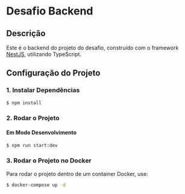 # Desafio Backend

## Descrição

Este é o backend do projeto do desafio, construído com o framework [NestJS](https://nestjs.com/), utilizando TypeScript.

## Configuração do Projeto

### 1. Instalar Dependências

```bash
$ npm install
```

### 2. Rodar o Projeto

#### Em Modo Desenvolvimento

```bash
$ npm run start:dev
```

### 3. Rodar o Projeto no Docker

Para rodar o projeto dentro de um container Docker, use:

```bash
$ docker-compose up -d
```

